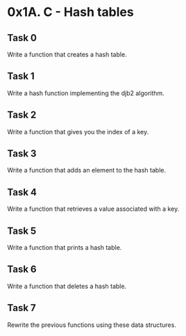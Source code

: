 # 0x1A. C - Hash tables
## Task 0
  Write a function that creates a hash table.
## Task 1
  Write a hash function implementing the djb2 algorithm.
## Task 2
  Write a function that gives you the index of a key.
## Task 3
  Write a function that adds an element to the hash table.
## Task 4
  Write a function that retrieves a value associated with a key.
## Task 5
  Write a function that prints a hash table.
## Task 6
  Write a function that deletes a hash table.
## Task 7
  Rewrite the previous functions using these data structures.
